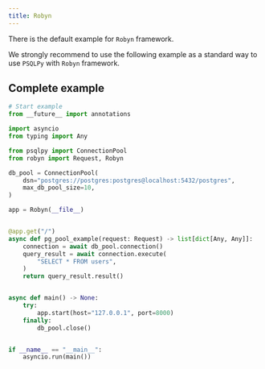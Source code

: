 ```yaml
---
title: Robyn
---
```


There is the default example for `Robyn` framework.

We strongly recommend to use the following example as a standard way to use `PSQLPy` with `Robyn` framework.

## Complete example

```python
# Start example
from __future__ import annotations

import asyncio
from typing import Any

from psqlpy import ConnectionPool
from robyn import Request, Robyn

db_pool = ConnectionPool(
    dsn="postgres://postgres:postgres@localhost:5432/postgres",
    max_db_pool_size=10,
)

app = Robyn(__file__)


@app.get("/")
async def pg_pool_example(request: Request) -> list[dict[Any, Any]]:
    connection = await db_pool.connection()
    query_result = await connection.execute(
        "SELECT * FROM users",
    )
    return query_result.result()


async def main() -> None:
    try:
        app.start(host="127.0.0.1", port=8000)
    finally:
        db_pool.close()


if __name__ == "__main__":
    asyncio.run(main())
```
